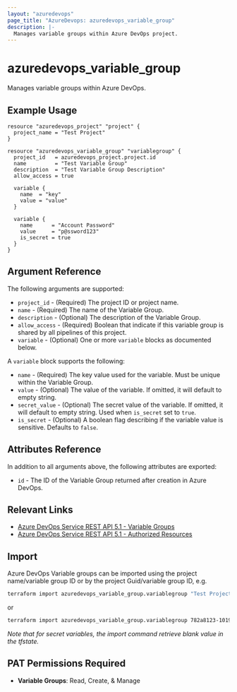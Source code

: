 ```yaml
---
layout: "azuredevops"
page_title: "AzureDevops: azuredevops_variable_group"
description: |-
  Manages variable groups within Azure DevOps project.
---
```


# azuredevops_variable_group

Manages variable groups within Azure DevOps.

## Example Usage

```hcl
resource "azuredevops_project" "project" {
  project_name = "Test Project"
}

resource "azuredevops_variable_group" "variablegroup" {
  project_id   = azuredevops_project.project.id
  name         = "Test Variable Group"
  description  = "Test Variable Group Description"
  allow_access = true

  variable {
    name  = "key"
    value = "value"
  }

  variable {
    name      = "Account Password"
    value     = "p@ssword123"
    is_secret = true
  }
}
```

## Argument Reference

The following arguments are supported:

- `project_id` - (Required) The project ID or project name.
- `name` - (Required) The name of the Variable Group.
- `description` - (Optional) The description of the Variable Group.
- `allow_access` - (Required) Boolean that indicate if this variable group is shared by all pipelines of this project.
- `variable` - (Optional) One or more `variable` blocks as documented below.

A `variable` block supports the following:

- `name` - (Required) The key value used for the variable. Must be unique within the Variable Group.
- `value` - (Optional) The value of the variable. If omitted, it will default to empty string.
- `secret_value` - (Optional) The secret value of the variable. If omitted, it will default to empty string. Used when `is_secret` set to `true`.
- `is_secret` - (Optional) A boolean flag describing if the variable value is sensitive. Defaults to `false`.

## Attributes Reference

In addition to all arguments above, the following attributes are exported:

- `id` - The ID of the Variable Group returned after creation in Azure DevOps.

## Relevant Links

- [Azure DevOps Service REST API 5.1 - Variable Groups](https://docs.microsoft.com/en-us/rest/api/azure/devops/distributedtask/variablegroups?view=azure-devops-rest-5.1)
- [Azure DevOps Service REST API 5.1 - Authorized Resources](https://docs.microsoft.com/en-us/rest/api/azure/devops/build/authorizedresources?view=azure-devops-rest-5.1)

## Import

Azure DevOps Variable groups can be imported using the project name/variable group ID or by the project Guid/variable group ID, e.g.

```sh
terraform import azuredevops_variable_group.variablegroup "Test Project"/10
```

or

```sh
terraform import azuredevops_variable_group.variablegroup 782a8123-1019-xxxx-xxxx-xxxxxxxx/10
```

_Note that for secret variables, the import command retrieve blank value in the tfstate._

## PAT Permissions Required

- **Variable Groups**: Read, Create, & Manage
